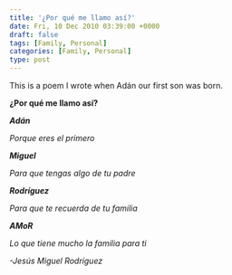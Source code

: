 ```yaml
---
title: '¿Por qué me llamo así?'
date: Fri, 10 Dec 2010 03:39:00 +0000
draft: false
tags: [Family, Personal]
categories: [Family, Personal]
type: post
---
```


This is a poem I wrote when Adán our first son was born.

**¿Por qué me llamo así?**

_**Adán**_

_Porque eres el primero_

_**Miguel**_

_Para que tengas algo de tu padre_

_**Rodríguez**_

_Para que te recuerda de tu familia_

_**AMoR**_

_Lo que tiene mucho la familia para ti_

_\-Jesús Miguel Rodríguez_